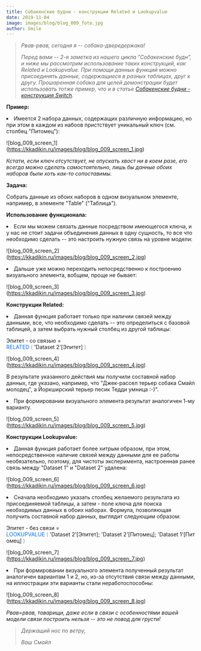 ```yaml
---
title: Собакенские будни - конструкции Related и Lookupvalue
date: 2019-11-04
image: images/blog/blog_009_foto.jpg
author: Smile
---
```


> *Рвав-рвав, сегодня я -- собака-двередержака!*
>
> *Перед вами -- 2-я заметка из нашего цикла "Собакенские будн", и ниже мы рассмотрим использование таких конструкций, как Related и Lookupvalue. При помощи данных функций можно присоединять данные, содержащиеся в разных таблицах, друг к другу. Прошаренная собака для целей демонстрации будет использовать тотже пример, что и в статье [Собакенские будни - конструкция Switch](https://kkadikin.ru/ru/blog/blog_008/).*


**Пример:**

**<li>** Имеется 2 набора данных, содержащих различную информацию, но при этом в каждом из набоов пристствует уникальный ключ (см. столбец "Питомец"):

![blog_009_screen_1] (https://kkadikin.ru/images/blog/blog_009_screen_1.jpg)

*Кстати, если ключ отсутствует, не опускать хвост ни в коем разе, его всегда можно сделать самостоятельно, лишь бы данные обоих наборов были хоть как-то сопоставимы.*

**Задача:**

Собрать данные из обоих наборов в одном визуальном элементе, например, в элементе "Table" ("Таблица").


**Использование функционала:**

**<li>** Если мы можем связать данные посредством имеющегося ключа, и у нас не стоит задачи объединения данных в одну сущность, то все что необходимо сделать -- это настроить нужную связь на уровне модели:

![blog_009_screen_2] (https://kkadikin.ru/images/blog/blog_009_screen_2.jpg)

**<li>** Дальше уже можно переходить непосредственно к построению визуального элемента, вобщем, проще не бывает:

![blog_009_screen_3] (https://kkadikin.ru/images/blog/blog_009_screen_3.jpg)


**Конструкции Related:**

**<li>** Данная функция работает только при наличии связей между данными, все, что необходимо сделать -- это определиться с базовой таблицей, а затем выбрать нужный столбец из другой таблицы:

Эпитет&nbsp;-&nbsp;со&nbsp;связью&nbsp;=<br><span class="Keyword" style="color:#0070FF">RELATED</span><span class="Parenthesis" style="color:#969696">&nbsp;(</span>&nbsp;'Dataset&nbsp;2'[Эпитет]&nbsp;<span class="Parenthesis" style="color:#969696">)</span><br>

![blog_009_screen_4] (https://kkadikin.ru/images/blog/blog_009_screen_4.jpg)

В результате указанного действия мы получили составной набор данных, где указано, например, что "Джек-рассел терьер собака Смайл молодец", а Йоркширский терьер песик Тедди умница :-)".

**<li>** При формировании визуального элемента результат аналогичен 1-му варианту.

![blog_009_screen_5] (https://kkadikin.ru/images/blog/blog_009_screen_5.jpg)


**Конструкции Lookupvalue:**

**<li>** Данная функция работает более хитрым образом, при этом, непосредственное наличие связей между данными для ее работы необязательно, поэтому, для чистоты эксперимента, настроенная ранее связь между "Dataset 1" и "Dataset 2" удалена:

![blog_009_screen_6] (https://kkadikin.ru/images/blog/blog_009_screen_6.jpg)

**<li>** Сначала необходимо указать столбец желаемого результата из присоединяемой таблицы, а затем - поле ключа для поиска необходимых данных в обоих наборах. Формула, позволяющая получить составной набор данных, выглядит следующим образом:

Эпитет&nbsp;-&nbsp;без&nbsp;связи&nbsp;=<br><span class="Keyword" style="color:#0070FF">LOOKUPVALUE</span><span class="Parenthesis" style="color:#969696">&nbsp;(</span>&nbsp;'Dataset&nbsp;2'[Эпитет];&nbsp;'Dataset&nbsp;2'[Питомец];&nbsp;'Dataset&nbsp;1'[Питомец]&nbsp;<span class="Parenthesis" style="color:#969696">)</span><br>

![blog_009_screen_7] (https://kkadikin.ru/images/blog/blog_009_screen_7.jpg)

**<li>** При формировании визуального элемента полученный результат аналогичен вариантам 1 и 2, но, из-за отсутствия связи между данными, на иллюстрации эти варианты стали неработоспособны:

![blog_009_screen_8] (https://kkadikin.ru/images/blog/blog_009_screen_8.jpg)

*Рвав=рвав, товарищи, даже если в связи с особенностями вашей модели связи построить нельзя -- это не повод для грусти!*


> *Держащий нос по ветру,*
>
> *Ваш Смайл*